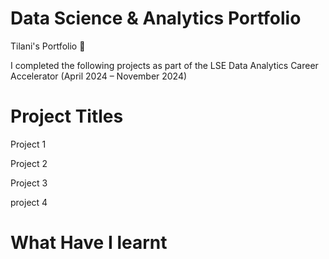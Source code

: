 # Data Science & Analytics Portfolio
Tilani's Portfolio 📁

I completed the following projects as part of the LSE Data Analytics Career Accelerator (April 2024 – November 2024)

# Project Titles

Project 1


Project 2

Project 3

project 4

# What Have I learnt
